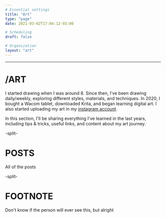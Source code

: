 ```yaml
---
# Essential settings
title: "Art"
type: "page"
date: 2021-03-02T17:04:12-03:00

# Scheduling
draft: false

# Organization
layout: "art"
---
```


<hr class="art-bg"/>

# <span class="is-size-1 art-fg" style="font-style: normal">/ART</span>
I started drawing when I was around 8. Since then, I've been drawing daily/weekly, exploring different styles, materials, and techniques. In 2020, I bought a Wacom tablet, downloaded Krita, and began learning digital art. I also started uploading my art in my [<span class="link">instagram account</link>](https://www.instagram.com/by.koga).

In this section, I'll be sharing everything I've learned in the last years, including tips & tricks, useful links, and content about my art journey.

-split-

# POSTS
All of the posts

-split-

# FOOTNOTE
Don't know if the person will ever see this, but alright